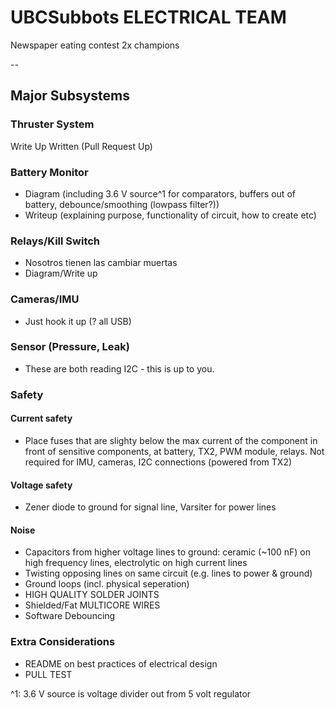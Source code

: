 # UBCSubbots ELECTRICAL TEAM

Newspaper eating contest 2x champions

--

## Major Subsystems

### Thruster System

Write Up Written (Pull Request Up)

### Battery Monitor

* Diagram (including 3.6 V source^1 for comparators, buffers out of battery, debounce/smoothing (lowpass filter?))
* Writeup (explaining purpose, functionality of circuit, how to create etc)

### Relays/Kill Switch

* Nosotros tienen las cambiar muertas
* Diagram/Write up

### Cameras/IMU

* Just hook it up (? all USB)

### Sensor (Pressure, Leak)

* These are both reading I2C - this is up to you.

### Safety

#### Current safety

* Place fuses that are slighty below the max current of the component in front of sensitive components, at battery, TX2, PWM module, relays. Not required for IMU, cameras, I2C connections (powered from TX2)

#### Voltage safety

* Zener diode to ground for signal line, Varsiter for power lines

#### Noise

* Capacitors from higher voltage lines to ground: ceramic (~100 nF) on high frequency lines, electrolytic on high current lines
* Twisting opposing lines on same circuit (e.g. lines to power & ground)
* Ground loops (incl. physical seperation)
* HIGH QUALITY SOLDER JOINTS
* Shielded/Fat MULTICORE WIRES
* Software Debouncing

### Extra Considerations

* README on best practices of electrical design
* PULL TEST

^1: 3.6 V source is voltage divider out from 5 volt regulator
